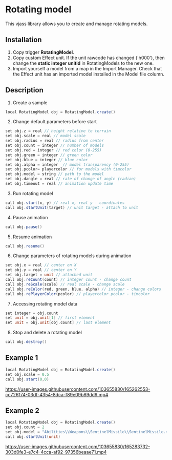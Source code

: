 # Rotating model
This vjass library allows you to create and manage rotating models.
## Installation
1. Copy trigger **RotatingModel**.
2. Copy custom Effect unit. If the unit rawcode has changed ('h000'), then change the **static integer unitid** in RotatingModels to the new one.
3. Import yourself a model from a map in the Import Manager. Check that the Effect unit has an imported model installed in the Model file column.
## Description
1. Create a sample
```scala
local RotatingModel obj = RotatingModel.create()
```
2. Change default parameters before start
```scala
set obj.z = real // height relative to terrain
set obj.scale = real // model scale
set obj.radius = real // radius from center
set obj.count = integer // number of models
set obj.red = integer // red color (0-255)
set obj.green = integer // green color
set obj.blue = integer // blue color
set obj.alpha = integer  // model transparency (0-255)
set obj.pcolor= playercolor // for models with timcolor
set obj.model = string // path to the model
set obj.dangle = real // rate of change of angle (radian)
set obj.timeout = real // animation update time
```
3. Run rotating model
```scala
call obj.start(x, y) // real x, real y - coordinates
call obj.startUnit(target) // unit target - attach to unit
```
4. Pause animation
```scala
call obj.pause()
```
5. Resume animation
```scala
call obj.resume()
```
6. Change parameters of rotating models during animation
```scala
set obj.x = real // center on X
set obj.y = real // center on Y
set obj.target = unit // attached unit
call obj.reCount(count) // integer count - change count 
call obj.reScale(scale) // real scale - change scale
call obj.reColor(red, green, blue, alpha) // integer - change colors
call obj.rePlayerColor(pcolor) // playercolor pcolor - timcolor
```
7. Accessing rotating model data
```scala
set integer = obj.count
set unit = obj.unit[1] // first element
set unit = obj.unit[obj.count] // last element
```
8. Stop and delete a rotating model
```scala
call obj.destroy()
```
## Example 1
```scala
local RotatingModel obj = RotatingModel.create()
set obj.scale = 0.5
call obj.start(0,0)
```
https://user-images.githubusercontent.com/103655830/165262553-cc726174-03df-4354-8dca-f89e09b89dd9.mp4
## Example 2
```scala
local RotatingModel obj = RotatingModel.create()
set obj.count = 2
set obj.model = "Abilities\\Weapons\\SentinelMissile\\SentinelMissile.mdl"
call obj.startUnit(unit)
```
https://user-images.githubusercontent.com/103655830/165283732-303d0fe3-e7c4-4cca-af92-97356beaae71.mp4

